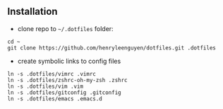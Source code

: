 ## Installation

* clone repo to `~/.dotfiles` folder:

```
cd ~
git clone https://github.com/henryleenguyen/dotfiles.git .dotfiles
```

* create symbolic links to config files

```
ln -s .dotfiles/vimrc .vimrc
ln -s .dotfiles/zshrc-oh-my-zsh .zshrc
ln -s .dotfiles/vim .vim
ln -s .dotfiles/gitconfig .gitconfig
ln -s .dotfiles/emacs .emacs.d
```
